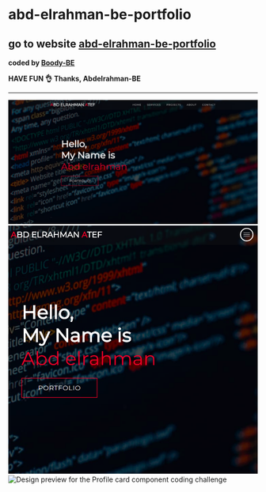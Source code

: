 # abd-elrahman-be-portfolio

## go to website [abd-elrahman-be-portfolio](https://abd-elrahman-be-portfolio.herokuapp.com/)

<b>coded by [Boody-BE](https://github.com/Boody2004/abd-elrahman-atef-portfolio)</b>

**HAVE FUN 👌**
**Thanks, Abdelrahman-BE**

---

![Design preview for the Profile card component coding challenge](./img/desktop-preview.jpg)
![Design preview for the Profile card component coding challenge](./img/desktop-preview2.jpg)
![Design preview for the Profile card component coding challenge](https://res.cloudinary.com/dirbnpgsp/image/upload/v1642199063/portfolio_qjhy3l.png)
